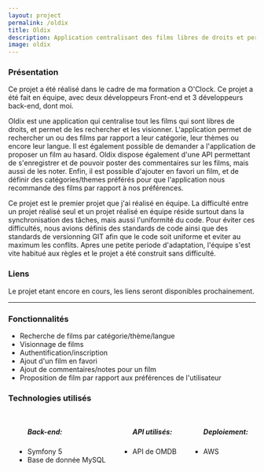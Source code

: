 ```yaml
---
layout: project
permalink: /oldix
title: Oldix
description: Application centralisant des films libres de droits et permettant de les visionner
image: oldix
---
```


<h3>Présentation</h3>
<p>Ce projet a été réalisé dans le cadre de ma formation a O'Clock. Ce projet a été fait en équipe, avec deux développeurs Front-end et 3 développeurs back-end, dont moi.</p>
<p>Oldix est une application qui centralise tout les films qui sont libres de droits, et permet de les rechercher et les visionner. L'application permet de rechercher un ou des films par rapport a leur catégorie, leur thèmes ou encore leur langue. Il est également possible de demander a l'application de proposer un film au hasard. Oldix dispose également d'une API permettant de s'enregistrer et de pouvoir poster des commentaires sur les films, mais aussi de les noter. Enfin, il est possible d'ajouter en favori un film, et de définir des catégories/themes préférés pour que l'application nous recommande des films par rapport à nos préférences.</p>
<p>Ce projet est le premier projet que j'ai réalisé en équipe. La difficulté entre un projet réalisé seul et un projet réalisé en équipe réside surtout dans la synchronisation des tâches, mais aussi l'uniformité du code. Pour éviter ces difficultés, nous avions définis des standards de code ainsi que des standards de versionning GIT afin que le code soit uniforme et eviter au maximum les conflits. Apres une petite periode d'adaptation, l'équipe s'est vite habitué aux règles et le projet a été construit sans difficulté.</p>
<h3>Liens</h3>
<p>Le projet etant encore en cours, les liens seront disponibles prochainement.</p>
<!-- <ul>
    <li>
        <p><i class="icon solid fa-desktop"></i>  Partie front-end : <a href="#" target="_blank" class="icon brands fa-github"><span class="label">Github</span></a></p>
    </li>
    <li>
        <p><i class="icon solid fa-server"></i> Partie back-end : <a href="#" target="_blank" class="icon brands fa-github"><span class="label">Github</span></a></p>
    </li>
</ul>
<p>Lien du projet: <a href="#" target="_blank" class="icon brands"><i class="fas fa-rocket"></i></a></p>
<p>Lien de la partie back du projet: <a href="http://ec2-54-165-199-42.compute-1.amazonaws.com/" target="_blank" class="icon brands"><i class="fas fa-rocket"></i></a></p> -->
<hr />
<h3> Fonctionnalités </h3>
<ul>
    <li>Recherche de films par catégorie/thème/langue</li>
    <li>Visionnage de films</li>
    <li>Authentification/inscription</li>
    <li>Ajout d'un film en favori</li>
    <li>Ajout de commentaires/notes pour un film</li>
    <li>Proposition de film par rapport aux préférences de l'utilisateur</li>
</ul>

<h3> Technologies utilisés </h3>
<div style="display:flex;justify-content:space-around;flex-wrap:wrap;">
    <ul>
        <h5>Back-end:</h5>
        <li>Symfony 5</li>
        <li>Base de donnée MySQL</li>
    </ul>
    <ul>
        <h5>API utilisés: </h5>
        <li>API de OMDB</li>
    </ul>
    <ul>
        <h5>Deploiement:</h5>
        <li>AWS</li>
    </ul>
</div>